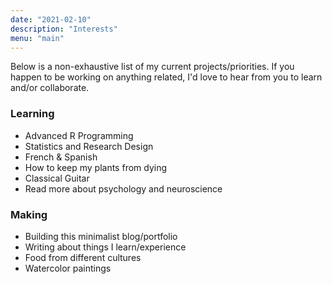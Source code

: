 ```yaml
---
date: "2021-02-10"
description: "Interests"
menu: "main"
---
```


Below is a non-exhaustive list of my current projects/priorities. If you happen to be working on anything related, I'd love to hear from you to learn and/or collaborate. 

### Learning

- Advanced R Programming
- Statistics and Research Design
- French & Spanish
- How to keep my plants from dying
- Classical Guitar 
- Read more about psychology and neuroscience


### Making

- Building this minimalist blog/portfolio
- Writing about things I learn/experience
- Food from different cultures
- Watercolor paintings

